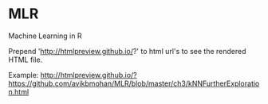 # MLR
Machine Learning in R

Prepend 'http://htmlpreview.github.io/?' to html url's to see the rendered HTML file.

Example:
http://htmlpreview.github.io/?https://github.com/avikbmohan/MLR/blob/master/ch3/kNNFurtherExploration.html
